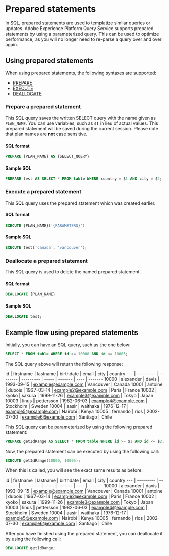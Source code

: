 # Prepared statements

In SQL, prepared statements are used to templatize similar queries or updates. Adobe Experience Platform Query Service supports prepared statements by using a parameterized query. This can be used to optimize performance, as you will no longer need to re-parse a query over and over again.

## Using prepared statements

When using prepared statements, the following syntaxes are supported:

- [PREPARE](#prepare-a-prepared-statement)
- [EXECUTE](#execute-a-prepared-statement)
- [DEALLOCATE](#deallocate-a-prepared-statement)

### Prepare a prepared statement

This SQL query saves the written SELECT query with the name given as `PLAN_NAME`. You can use variables, such as `$1` in lieu of actual values. This prepared statement will be saved during the current session. Please note that plan names are **not** case sensitive.

#### SQL format

```sql
PREPARE {PLAN_NAME} AS {SELECT_QUERY}
``` 

#### Sample SQL

```sql
PREPARE test AS SELECT * FROM table WHERE country = $1 AND city = $2;
```

### Execute a prepared statement

This SQL query uses the prepared statement which was created earlier. 

#### SQL format

```sql
EXECUTE {PLAN_NAME}('{PARAMETERS}')
```

#### Sample SQL

```sql
EXECUTE test('canada', 'vancouver');
```

### Deallocate a prepared statement

This SQL query is used to delete the named prepared statement.

#### SQL format

```sql
DEALLOCATE {PLAN_NAME}
```

#### Sample SQL

```sql
DEALLOCATE test;
```

## Example flow using prepared statements

Initially, you can have an SQL query, such as the one below:

```sql
SELECT * FROM table WHERE id >= 10000 AND id <= 10005;
```

The SQL query above will return the following response:

id | firstname | lastname | birthdate | email  | city | country
--- | --------- | -------- | --------- | ----- | ------- | ---- | -------
10000 | alexander | davis | 1993-09-15 | example@example.com | Vancouver | Canada 
10001 | antoine | dubois | 1967-03-14 | example2@example.com | Paris | France
10002 | kyoko | sakura | 1999-11-26 | example3@example.com | Tokyo | Japan
10003 | linus | pettersson | 1982-06-03 | example4@example.com | Stockholm | Sweden
10004 | aasir | waithaka | 1976-12-17 | example5@example.com | Nairobi | Kenya
10005 | fernando | rios | 2002-07-30 | example6@example.com | Santiago | Chile

This SQL query can be parameterized by using the following prepared statement:

```sql
PREPARE getIdRange AS SELECT * FROM table WHERE id >= $1 AND id <= $2; 
```

Now, the prepared statement can be executed by using the following call:

```sql
EXECUTE getIdRange(10000, 10005);
```

When this is called, you will see the exact same results as before:

id | firstname | lastname | birthdate | email  | city | country
--- | --------- | -------- | --------- | ----- | ------- | ---- | -------
10000 | alexander | davis | 1993-09-15 | example@example.com | Vancouver | Canada 
10001 | antoine | dubois | 1967-03-14 | example2@example.com | Paris | France
10002 | kyoko | sakura | 1999-11-26 | example3@example.com | Tokyo | Japan
10003 | linus | pettersson | 1982-06-03 | example4@example.com | Stockholm | Sweden
10004 | aasir | waithaka | 1976-12-17 | example5@example.com | Nairobi | Kenya
10005 | fernando | rios | 2002-07-30 | example6@example.com | Santiago | Chile

After you have finished using the prepared statement, you can deallocate it by using the following call:

```sql
DEALLOCATE getIdRange;
```
